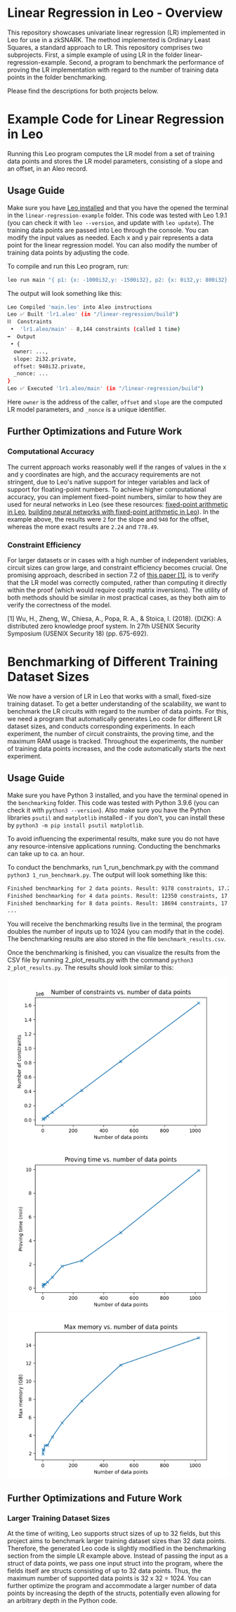 # Linear Regression in Leo - Overview

This repository showcases univariate linear regression (LR) implemented in Leo for use in a zkSNARK. The method implemented is Ordinary Least Squares, a standard approach to LR. This repository comprises two subprojects. First, a simple example of using LR in the folder linear-regression-example. Second, a program to benchmark the performance of proving the LR implementation with regard to the number of training data points in the folder benchmarking.

Please find the descriptions for both projects below.

# Example Code for Linear Regression in Leo

Running this Leo program computes the LR model from a set of training data points and stores the LR model parameters, consisting of a slope and an offset, in an Aleo record.

## Usage Guide

Make sure you have [Leo installed](https://developer.aleo.org/getting_started/) and that you have the opened the terminal in the `linear-regression-example` folder. This code was tested with Leo 1.9.1 (you can check it with `leo --version`, and update with `leo update`). The training data points are passed into Leo through the console. You can modify the input values as needed. Each x and y pair represents a data point for the linear regression model. You can also modify the number of training data points by adjusting the code.

To compile and run this Leo program, run:
```bash
leo run main "{ p1: {x: -1000i32,y: -1500i32}, p2: {x: 0i32,y: 800i32}, p3: {x: 500i32,y: 2000i32}, p4: {x: 1500i32,y: 4000i32}, p5: {x: 2300i32,y: 6000i32}}"
```
The output will look something like this:

```bash
Leo Compiled 'main.leo' into Aleo instructions
Leo ✅ Built 'lr1.aleo' (in "/linear-regression/build")
⛓  Constraints
 •  'lr1.aleo/main' - 8,144 constraints (called 1 time)
➡️  Output
 • {
  owner: ...,
  slope: 2i32.private,
  offset: 940i32.private,
  _nonce: ...
}
Leo ✅ Executed 'lr1.aleo/main' (in "/linear-regression/build")
```

Here `owner` is the address of the caller, `offset` and `slope` are the computed LR model parameters, and `_nonce` is a unique identifier.

## Further Optimizations and Future Work
### Computational Accuracy
The current approach works reasonably well if the ranges of values in the x and y coordinates are high, and the accuracy requirements are not stringent, due to Leo's native support for integer variables and lack of support for floating-point numbers. To achieve higher computational accuracy, you can implement fixed-point numbers, similar to how they are used for neural networks in Leo (see these resources: [fixed-point arithmetic in Leo](https://www.aleo.org/post/fixed-point-arithmetic-in-the-zksnark-based-programming-language-leo), [building neural networks with fixed-point arithmetic in Leo](https://www.aleo.org/post/neural-network-inference-with-the-zksnark-based-programming-language-leo-using-fixed-point-arithmetic)). In the example above, the results were `2` for the slope and `940` for the offset, whereas the more exact results are `2.24` and `778.49`.

### Constraint Efficiency
For larger datasets or in cases with a high number of independent variables, circuit sizes can grow large, and constraint efficiency becomes crucial. One promising approach, described in section 7.2 of [this paper [1]](https://www.usenix.org/system/files/conference/usenixsecurity18/sec18-wu.pdf), is to verify that the LR model was correctly computed, rather than computing it directly within the proof (which would require costly matrix inversions). The utility of both methods should be similar in most practical cases, as they both aim to verify the correctness of the model.

[1] Wu, H., Zheng, W., Chiesa, A., Popa, R. A., & Stoica, I. (2018). {DIZK}: A distributed zero knowledge proof system. In 27th USENIX Security Symposium (USENIX Security 18) (pp. 675-692).

# Benchmarking of Different Training Dataset Sizes

We now have a version of LR in Leo that works with a small, fixed-size training dataset. To get a better understanding of the scalability, we want to benchmark the LR circuits with regard to the number of data points. For this, we need a program that automatically generates Leo code for different LR dataset sizes, and conducts corresponding experiments. In each experiment, the number of circuit constraints, the proving time, and the maximum RAM usage is tracked. Throughout the experiments, the number of training data points increases, and the code automatically starts the next experiment.

## Usage Guide

Make sure you have Python 3 installed, and you have the terminal opened in the `benchmarking` folder. This code was tested with Python 3.9.6 (you can check it with `python3 --version`). Also make sure you have the Python libraries `psutil` and `matplotlib` installed - if you don't, you can install these by `python3 -m pip install psutil matplotlib`.

To avoid influencing the experimental results, make sure you do not have any resource-intensive applications running. Conducting the benchmarks can take up to ca. an hour.

To conduct the benchmarks, run 1_run_benchmark.py with the command `python3 1_run_benchmark.py`.
The output will look something like this:

```bash
Finished benchmarking for 2 data points. Result: 9178 constraints, 17.225887060165405 runtime, 1.83026123046875 GB max memory
Finished benchmarking for 4 data points. Result: 12350 constraints, 17.65558886528015 runtime, 2.414520263671875 GB max memory
Finished benchmarking for 8 data points. Result: 18694 constraints, 17.775144815444946 runtime, 2.5152587890625 GB max memory
...
```

You will receive the benchmarking results live in the terminal, the program doubles the number of inputs up to 1024 (you can modify that in the code). The benchmarking results are also stored in the file `benchmark_results.csv`.

Once the benchmarking is finished, you can visualize the results from the CSV file by running 2_plot_results.py with the command `python3 2_plot_results.py`. The results should look similar to this:

![Number of constraints vs. number of data points](benchmarking/plot_constraints_vs_data_points.png?raw=true "Constraint scalability")
![Proving time vs. number of data points](benchmarking/plot_proving_time_vs_data_points.png?raw=true "Proving time scalability")
![Max memory vs. number of data points](benchmarking/plot_max_memory_vs_data_points.png?raw=true "Maximum memory consumption scalability")

## Further Optimizations and Future Work
### Larger Training Dataset Sizes
At the time of writing, Leo supports struct sizes of up to 32 fields, but this project aims to benchmark larger training dataset sizes than 32 data points. Therefore, the generated Leo code is slightly modified in the benchmarking section from the simple LR example above. Instead of passing the input as a struct of data points, we pass one input struct into the program, where the fields itself are structs consisting of up to 32 data points. Thus, the maximum number of supported data points is 32 x 32 = 1024. You can further optimize the program and accommodate a larger number of data points by increasing the depth of the structs, potentially even allowing for an arbitrary depth in the Python code.